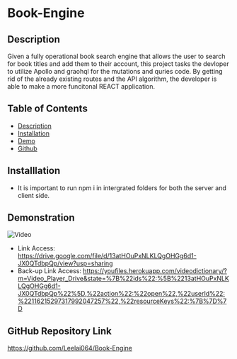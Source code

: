 # Book-Engine

## Description

Given a fully operational book search engine that allows the user to search for book titles and add them to their account, this project tasks the devloper to utilize Apollo and graohql for the mutations and quries code. By getting rid of the already existing routes and the API algorithm, the developer is able to make a more funcitonal REACT application.

## Table of Contents
* [Description](#description)
* [Installation](#installlation)
* [Demo](#demonstration)
* [Github](#github-repository-link)

## Installlation

* It is important to run npm i in intergrated folders for both the server and client side.

## Demonstration

![Video](./assests/Demo.gif)

* Link Access: https://drive.google.com/file/d/13atHOuPxNLKLQgOHGg6d1-JX0QTdbpQp/view?usp=sharing
* Back-up Link Access: https://youfiles.herokuapp.com/videodictionary/?m=Video_Player_Drive&state=%7B%22ids%22:%5B%2213atHOuPxNLKLQgOHGg6d1-JX0QTdbpQp%22%5D,%22action%22:%22open%22,%22userId%22:%22116215297317992047257%22,%22resourceKeys%22:%7B%7D%7D
## GitHub Repository Link

https://github.com/Leelai064/Book-Engine